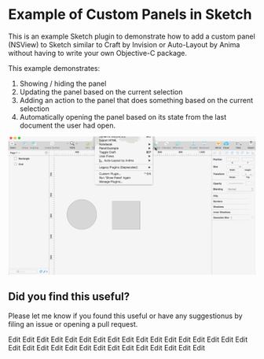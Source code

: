 # Example of Custom Panels in Sketch

This is an example Sketch plugin to demonstrate how to add a custom panel (NSView) to Sketch similar to Craft by Invision or Auto-Layout by Anima without having to write your own Objective-C package.

This example demonstrates:
1. Showing / hiding the panel
2. Updating the panel based on the current selection
3. Adding an action to the panel that does something based on the current selection
4. Automatically opening the panel based on its state from the last document the user had open.

![screencap](/images/sketch-panel-example.gif)

## Did you find this useful?

Please let me know if you found this useful or have any suggestionus by filing an issue or opening a pull request.

Edit
Edit
Edit
Edit
Edit
Edit
Edit
Edit
Edit
Edit
Edit
Edit
Edit
Edit
Edit
Edit
Edit
Edit
Edit
Edit
Edit
Edit
Edit
Edit
Edit
Edit
Edit
Edit
Edit
Edit
Edit

